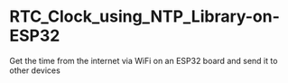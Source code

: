 # RTC_Clock_using_NTP_Library-on-ESP32
Get the time from the internet via WiFi on an ESP32 board and send it to other devices

